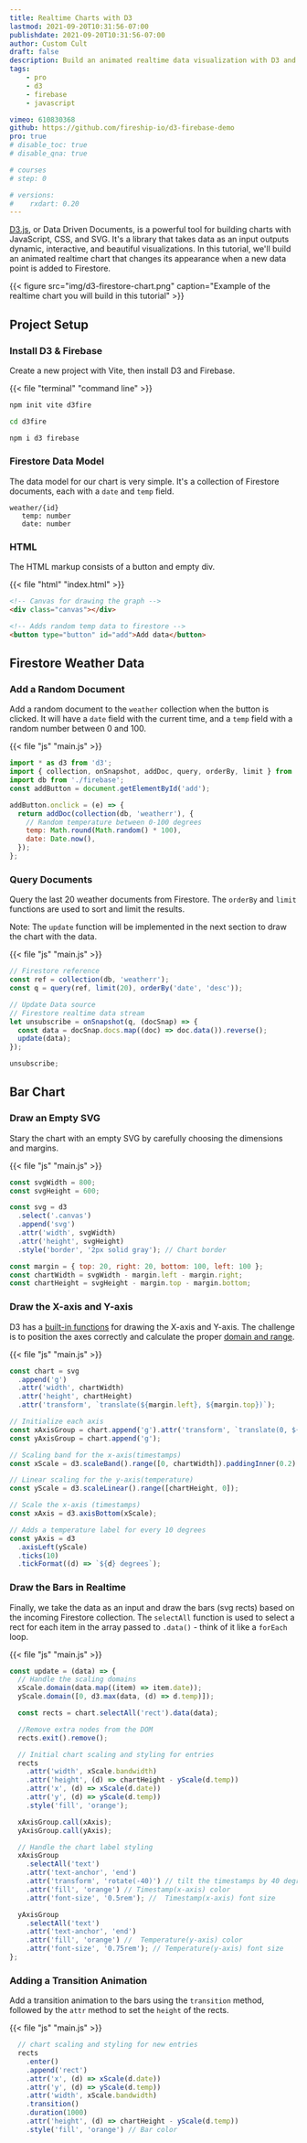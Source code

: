 ```yaml
---
title: Realtime Charts with D3
lastmod: 2021-09-20T10:31:56-07:00
publishdate: 2021-09-20T10:31:56-07:00
author: Custom Cult
draft: false
description: Build an animated realtime data visualization with D3 and Firebase
tags: 
    - pro
    - d3
    - firebase
    - javascript

vimeo: 610830368 
github: https://github.com/fireship-io/d3-firebase-demo
pro: true
# disable_toc: true
# disable_qna: true

# courses
# step: 0

# versions:
#    rxdart: 0.20
---
```


[D3.js](https://d3js.org/), or Data Driven Documents, is a powerful tool for building charts with JavaScript, CSS, and SVG. It's a library that takes data as an input outputs dynamic, interactive, and beautiful visualizations. In this tutorial, we'll build an animated realtime chart that changes its appearance when a new data point is added to Firestore. 

{{< figure src="img/d3-firestore-chart.png" caption="Example of the realtime chart you will build in this tutorial" >}}

## Project Setup

### Install D3 & Firebase

Create a new project with Vite, then install D3 and Firebase.

{{< file "terminal" "command line" >}}
```bash
npm init vite d3fire

cd d3fire

npm i d3 firebase
```

### Firestore Data Model

The data model for our chart is very simple. It's a collection of Firestore documents, each with a `date` and `temp` field.

```text
weather/{id}
   temp: number
   date: number
```

### HTML

The HTML markup consists of a button and empty div.

{{< file "html" "index.html" >}}
```html
<!-- Canvas for drawing the graph -->
<div class="canvas"></div>

<!-- Adds random temp data to firestore -->
<button type="button" id="add">Add data</button>
```

## Firestore Weather Data

### Add a Random Document

Add a random document to the `weather` collection when the button is clicked. It will have a `date` field with the current time, and a `temp` field with a random number between 0 and 100.

{{< file "js" "main.js" >}}
```javascript
import * as d3 from 'd3';
import { collection, onSnapshot, addDoc, query, orderBy, limit } from 'firebase/firestore';
import db from './firebase';
const addButton = document.getElementById('add');

addButton.onclick = (e) => {
  return addDoc(collection(db, 'weatherr'), {
    // Random temperature between 0-100 degrees
    temp: Math.round(Math.random() * 100),
    date: Date.now(),
  });
};
```

### Query Documents

Query the last 20 weather documents from Firestore. The `orderBy` and `limit` functions are used to sort and limit the results. 

Note: The `update` function will be implemented in the next section to draw the chart with the data.

{{< file "js" "main.js" >}}
```javascript
// Firestore reference
const ref = collection(db, 'weatherr');
const q = query(ref, limit(20), orderBy('date', 'desc'));

// Update Data source
// Firestore realtime data stream
let unsubscribe = onSnapshot(q, (docSnap) => {
  const data = docSnap.docs.map((doc) => doc.data()).reverse();
  update(data);
});

unsubscribe;
```


## Bar Chart

### Draw an Empty SVG

Stary the chart with an empty SVG by carefully choosing the dimensions and margins.

{{< file "js" "main.js" >}}
```javascript
const svgWidth = 800;
const svgHeight = 600;

const svg = d3
  .select('.canvas')
  .append('svg')
  .attr('width', svgWidth)
  .attr('height', svgHeight)
  .style('border', '2px solid gray'); // Chart border

const margin = { top: 20, right: 20, bottom: 100, left: 100 };
const chartWidth = svgWidth - margin.left - margin.right;
const chartHeight = svgHeight - margin.top - margin.bottom;
```

### Draw the X-axis and Y-axis

D3 has a [built-in functions](https://www.d3-graph-gallery.com/graph/custom_axis.html) for drawing the X-axis and Y-axis. The challenge is to position the axes correctly and calculate the proper [domain and range](https://www.cuemath.com/calculus/domain-and-range-of-a-function/). 

{{< file "js" "main.js" >}}
```javascript
const chart = svg
  .append('g')
  .attr('width', chartWidth)
  .attr('height', chartHeight)
  .attr('transform', `translate(${margin.left}, ${margin.top})`);

// Initialize each axis
const xAxisGroup = chart.append('g').attr('transform', `translate(0, ${chartHeight})`);
const yAxisGroup = chart.append('g');

// Scaling band for the x-axis(timestamps)
const xScale = d3.scaleBand().range([0, chartWidth]).paddingInner(0.2).paddingOuter(0.2);

// Linear scaling for the y-axis(temperature)
const yScale = d3.scaleLinear().range([chartHeight, 0]);

// Scale the x-axis (timestamps)
const xAxis = d3.axisBottom(xScale);

// Adds a temperature label for every 10 degrees
const yAxis = d3
  .axisLeft(yScale)
  .ticks(10)
  .tickFormat((d) => `${d} degrees`);
```

### Draw the Bars in Realtime

Finally, we take the data as an input and draw the bars (svg rects) based on the incoming Firestore collection. The `selectAll` function is used to select a rect for each item in the array passed to `.data()` - think of it like a `forEach` loop.

{{< file "js" "main.js" >}}
```javascript
const update = (data) => {
  // Handle the scaling domains
  xScale.domain(data.map((item) => item.date));
  yScale.domain([0, d3.max(data, (d) => d.temp)]);

  const rects = chart.selectAll('rect').data(data);

  //Remove extra nodes from the DOM
  rects.exit().remove();

  // Initial chart scaling and styling for entries
  rects
    .attr('width', xScale.bandwidth)
    .attr('height', (d) => chartHeight - yScale(d.temp))
    .attr('x', (d) => xScale(d.date))
    .attr('y', (d) => yScale(d.temp))
    .style('fill', 'orange');

  xAxisGroup.call(xAxis);
  yAxisGroup.call(yAxis);

  // Handle the chart label styling
  xAxisGroup
    .selectAll('text')
    .attr('text-anchor', 'end')
    .attr('transform', 'rotate(-40)') // tilt the timestamps by 40 degrees
    .attr('fill', 'orange') // Timestamp(x-axis) color
    .attr('font-size', '0.5rem'); //  Timestamp(x-axis) font size

  yAxisGroup
    .selectAll('text')
    .attr('text-anchor', 'end')
    .attr('fill', 'orange') //  Temperature(y-axis) color
    .attr('font-size', '0.75rem'); // Temperature(y-axis) font size
};
```

### Adding a Transition Animation

Add a transition animation to the bars using the `transition` method, followed by the `attr` method to set the `height` of the rects.

{{< file "js" "main.js" >}}
```javascript
  // chart scaling and styling for new entries
  rects
    .enter()
    .append('rect')
    .attr('x', (d) => xScale(d.date))
    .attr('y', (d) => yScale(d.temp))
    .attr('width', xScale.bandwidth)
    .transition()
    .duration(1000)
    .attr('height', (d) => chartHeight - yScale(d.temp))
    .style('fill', 'orange') // Bar color
```